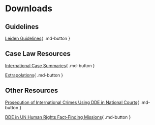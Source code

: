 # Downloads

## Guidelines

[Leiden Guidelines](#){ .md-button }

## Case Law Resources

[International Case Summaries](#){ .md-button }

[Extrapolations](#){ .md-button }

## Other Resources

[Prosecution of International Crimes Using DDE in National Courts](/assets/National-Courts.pdf){ .md-button }

[DDE in UN Human Rights Fact-Finding Missions](/assets/Fact-Finding-Missions.pdf){ .md-button }
